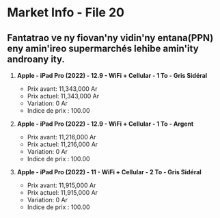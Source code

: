 # Market Info - File 20

## Fantatrao ve ny fiovan'ny vidin'ny entana(PPN) eny amin'ireo supermarchés lehibe amin'ity androany ity.

1. **Apple - iPad Pro (2022) - 12.9 - WiFi + Cellular - 1 To - Gris Sidéral**
   - Prix avant: 11,343,000 Ar
   - Prix actuel: 11,343,000 Ar
   - Variation: 0 Ar
   - Indice de prix : 100.00

2. **Apple - iPad Pro (2022) - 12.9 - WiFi + Cellular - 1 To - Argent**
   - Prix avant: 11,216,000 Ar
   - Prix actuel: 11,216,000 Ar
   - Variation: 0 Ar
   - Indice de prix : 100.00

3. **Apple - iPad Pro (2022) - 11 - WiFi + Cellular - 2 To - Gris Sidéral**
   - Prix avant: 11,915,000 Ar
   - Prix actuel: 11,915,000 Ar
   - Variation: 0 Ar
   - Indice de prix : 100.00

